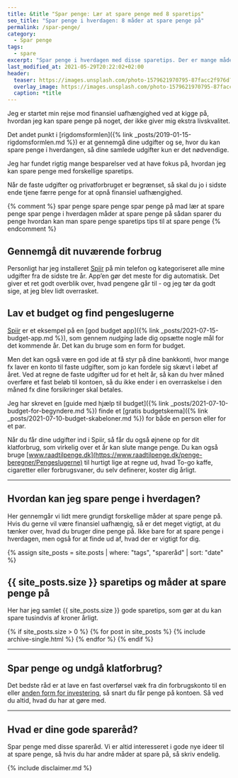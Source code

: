 ```yaml
---
title: &title "Spar penge: Lær at spare penge med 8 sparetips"
seo_title: "Spar penge i hverdagen: 8 måder at spare penge på"
permalink: /spar-penge/
category:
  - Spar penge
tags:
  - spare
excerpt: "Spar penge i hverdagen med disse sparetips. Der er mange måder at spare penge på, så tjek disse spareråd og tips der ikke går ud over din livskvalitet."
last_modified_at: 2021-05-29T20:22:02+02:00
header:
  teaser: https://images.unsplash.com/photo-1579621970795-87facc2f976d?ixid=MnwxMjA3fDB8MHxwaG90by1wYWdlfHx8fGVufDB8fHx8&ixlib=rb-1.2.1&auto=format&fit=crop&h=300&w=400&q=10
  overlay_image: https://images.unsplash.com/photo-1579621970795-87facc2f976d?ixid=MnwxMjA3fDB8MHxwaG90by1wYWdlfHx8fGVufDB8fHx8&ixlib=rb-1.2.1&auto=format&fit=crop&h=600&w=1200&q=10
  caption: *title
---
```


Jeg er startet min rejse mod finansiel uafhængighed ved at kigge på, hvordan jeg kan spare penge på noget, der ikke giver mig ekstra livskvalitet.

Det andet punkt i [rigdomsformlen]({% link _posts/2019-01-15-rigdomsformlen.md %}) er at gennemgå dine udgifter og se, hvor du kan spare penge i hverdangen, så dine samlede udgifter kun er det nødvendige.

Jeg har fundet rigtig mange besparelser ved at have fokus på, hvordan jeg kan spare penge med forskellige sparetips.

Når de faste udgifter og privatforbruget er begrænset, så skal du jo i sidste ende tjene færre penge for at opnå finansiel uafhængighed.

{% comment %}
spar penge
spare penge
spar penge på mad
lær at spare penge
spar penge i hverdagen
måder at spare penge på
sådan sparer du penge
hvordan kan man spare penge
sparetips
tips til at spare penge
{% endcomment %}

## Gennemgå dit nuværende forbrug

Personligt har jeg installeret [Spiir](/go/spiir/) på min telefon og kategoriseret alle mine udgifter fra de sidste tre år. App’en gør det meste for dig automatisk. Det giver et ret godt overblik over, hvad pengene går til - og jeg tør da godt sige, at jeg blev lidt overrasket.

## Lav et budget og find pengeslugerne

[Spiir](/go/spiir/) er et eksempel på en [god budget app]({% link _posts/2021-07-15-budget-app.md %}), som gennem _nudging_ lade dig opsætte nogle mål for det kommende år. Det kan du bruge som en form for budget.

Men det kan også være en god ide at få styr på dine bankkonti, hvor mange fx laver en konto til faste udgifter, som jo kan fordele sig skævt i løbet af året. Ved at regne de faste udgifter ud for et helt år, så kan du hver måned overføre et fast beløb til kontoen, så du ikke ender i en overraskelse i den måned fx dine forsikringer skal betales.

Jeg har skrevet en [guide med hjælp til budget]({% link _posts/2021-07-10-budget-for-begyndere.md %}) finde et [gratis budgetskema]({% link _posts/2021-07-10-budget-skabeloner.md %}) for både en person eller for et par.

Når du får dine udgifter ind i Spiir, så får du også øjnene op for dit klatforbrug, som virkelig over et år kan slute mange penge. Du kan også bruge [www.raadtilpenge.dk](https://www.raadtilpenge.dk/penge-beregner/Pengeslugerne) til hurtigt lige at regne ud, hvad To-go kaffe, cigaretter eller forbrugsvaner, du selv definerer, koster dig årligt.

***

## Hvordan kan jeg spare penge i hverdagen?

Her gennemgår vi lidt mere grundigt forskellige måder at spare penge på. Hvis du gerne vil være finansiel uafhængig, så er det meget vigtigt, at du tænker over, hvad du bruger dine penge på. Ikke bare for at spare penge i hverdagen, men også for at finde ud af, hvad der er vigtigt for dig.

{% assign site_posts = site.posts | where: "tags", "spareråd" | sort: "date" %}

## {{ site_posts.size }} sparetips og måder at spare penge på

Her har jeg samlet {{ site_posts.size }} gode sparetips, som gør at du kan spare tusindvis af kroner årligt.

{% if site_posts.size > 0 %}
  {% for post in site_posts %}
    {% include archive-single.html %}
  {% endfor %}
{% endif %}

***

## Spar penge og undgå klatforbrug?

Det bedste råd er at lave en fast overførsel væk fra din forbrugskonto til en eller [anden form for investering](/investering/), så snart du får penge på kontoen. Så ved du altid, hvad du har at gøre med.

***

## Hvad er dine gode spareråd?

Spar penge med disse spareråd. Vi er altid interesseret i gode nye ideer til at spare penge, så hvis du har andre måder at spare på, så skriv endelig.

{% include disclaimer.md %}
